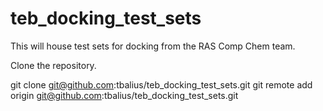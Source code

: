 # teb_docking_test_sets

This will house test sets for docking from the RAS Comp Chem team.  


Clone the repository. 

 git clone git@github.com:tbalius/teb_docking_test_sets.git
 git remote add origin git@github.com:tbalius/teb_docking_test_sets.git



